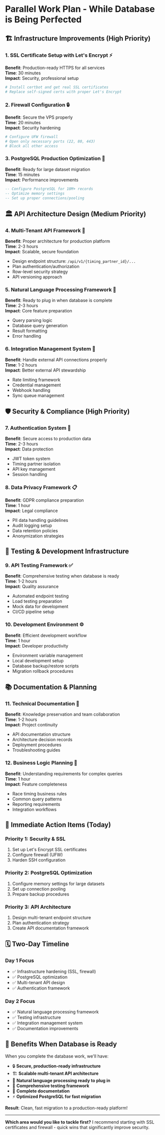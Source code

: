 # Parallel Work Plan - While Database is Being Perfected

## 🏗️ Infrastructure Improvements (High Priority)

### 1. SSL Certificate Setup with Let's Encrypt ⚡
**Benefit**: Production-ready HTTPS for all services  
**Time**: 30 minutes  
**Impact**: Security, professional setup

```bash
# Install certbot and get real SSL certificates
# Replace self-signed certs with proper Let's Encrypt
```

### 2. Firewall Configuration 🔒
**Benefit**: Secure the VPS properly  
**Time**: 20 minutes  
**Impact**: Security hardening

```bash
# Configure UFW firewall
# Open only necessary ports (22, 80, 443)
# Block all other access
```

### 3. PostgreSQL Production Optimization 🚀
**Benefit**: Ready for large dataset migration  
**Time**: 15 minutes  
**Impact**: Performance improvements

```sql
-- Configure PostgreSQL for 10M+ records
-- Optimize memory settings
-- Set up proper connections/pooling
```

## 🏛️ API Architecture Design (Medium Priority)

### 4. Multi-Tenant API Framework 🏢
**Benefit**: Proper architecture for production platform  
**Time**: 2-3 hours  
**Impact**: Scalable, secure foundation

- Design endpoint structure: `/api/v1/{timing_partner_id}/...`
- Plan authentication/authorization
- Row-level security strategy
- API versioning approach

### 5. Natural Language Processing Framework 🧠
**Benefit**: Ready to plug in when database is complete  
**Time**: 2-3 hours  
**Impact**: Core feature preparation

- Query parsing logic
- Database query generation
- Result formatting
- Error handling

### 6. Integration Management System 🔄
**Benefit**: Handle external API connections properly  
**Time**: 1-2 hours  
**Impact**: Better external API stewardship

- Rate limiting framework
- Credential management
- Webhook handling
- Sync queue management

## 🛡️ Security & Compliance (High Priority)

### 7. Authentication System 🔐
**Benefit**: Secure access to production data  
**Time**: 2-3 hours  
**Impact**: Data protection

- JWT token system
- Timing partner isolation
- API key management
- Session handling

### 8. Data Privacy Framework 📋
**Benefit**: GDPR compliance preparation  
**Time**: 1 hour  
**Impact**: Legal compliance

- PII data handling guidelines
- Audit logging setup
- Data retention policies
- Anonymization strategies

## 🧪 Testing & Development Infrastructure

### 9. API Testing Framework ✅
**Benefit**: Comprehensive testing when database is ready  
**Time**: 1-2 hours  
**Impact**: Quality assurance

- Automated endpoint testing
- Load testing preparation
- Mock data for development
- CI/CD pipeline setup

### 10. Development Environment ⚙️
**Benefit**: Efficient development workflow  
**Time**: 1 hour  
**Impact**: Developer productivity

- Environment variable management
- Local development setup
- Database backup/restore scripts
- Migration rollback procedures

## 📚 Documentation & Planning

### 11. Technical Documentation 📖
**Benefit**: Knowledge preservation and team collaboration  
**Time**: 1-2 hours  
**Impact**: Project continuity

- API documentation structure
- Architecture decision records
- Deployment procedures
- Troubleshooting guides

### 12. Business Logic Planning 💼
**Benefit**: Understanding requirements for complex queries  
**Time**: 1 hour  
**Impact**: Feature completeness

- Race timing business rules
- Common query patterns
- Reporting requirements
- Integration workflows

## 🎯 Immediate Action Items (Today)

### Priority 1: Security & SSL
1. Set up Let's Encrypt SSL certificates
2. Configure firewall (UFW)
3. Harden SSH configuration

### Priority 2: PostgreSQL Optimization  
1. Configure memory settings for large datasets
2. Set up connection pooling
3. Prepare backup procedures

### Priority 3: API Architecture
1. Design multi-tenant endpoint structure
2. Plan authentication strategy
3. Create API documentation framework

## 🗓️ Two-Day Timeline

### Day 1 Focus
- ✅ Infrastructure hardening (SSL, firewall)
- ✅ PostgreSQL optimization
- ✅ Multi-tenant API design
- ✅ Authentication framework

### Day 2 Focus  
- ✅ Natural language processing framework
- ✅ Testing infrastructure
- ✅ Integration management system
- ✅ Documentation improvements

## 🎉 Benefits When Database is Ready

When you complete the database work, we'll have:
- 🔒 **Secure, production-ready infrastructure**
- 🏗️ **Scalable multi-tenant API architecture** 
- 🧠 **Natural language processing ready to plug in**
- 🧪 **Comprehensive testing framework**
- 📖 **Complete documentation**
- ⚡ **Optimized PostgreSQL for fast migration**

**Result**: Clean, fast migration to a production-ready platform!

---

**Which area would you like to tackle first?** I recommend starting with SSL certificates and firewall - quick wins that significantly improve security.